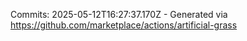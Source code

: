 Commits: 2025-05-12T16:27:37.170Z - Generated via https://github.com/marketplace/actions/artificial-grass
<br>
